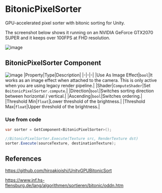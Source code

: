# BitonicPixelSorter
 GPU-accelerated pixel sorter with bitonic sorting for Unity.

 The screenshot below shows it running on an NVIDIA GeForce GTX2070 SUPER and it keeps over 100FPS at FHD resolution.

![image](https://user-images.githubusercontent.com/16096562/125492797-ecfa9c21-98ca-4b78-ad84-a2e47ad19ec7.png)

## BitonicPixelSorter Component
![image](https://user-images.githubusercontent.com/16096562/125492519-6a363ad6-87b3-451b-a6a3-37b859821db5.png)
|Property|Type|Description|
|-|-|-|
|Use As Image Effect|`bool`|It works as an image effect when attached to the camera. This is only active when you are using legacy render pipeline.|
|Shader|`ComputeShader`|Set `BoitonicPixelSorter.compute`.|
|Direction|`bool`|Switches sorting direction between horizontal / vertical.|
|Ascending|`bool`|Switches ordering.|
|Threshold Min|`float`|Lower threshold of the brightness.|
|Threshold Max|`float`|Upper threshold of the brightness.|

### Use from code
```csharp
var sorter = GetComponent<BitonicPixelSorter>();

//BitonicPixelSorter.Execute(Texture src, RenderTexture dst)
sorter.Execute(sourceTexture, destinationTexture);
```

## References

https://github.com/hiroakioishi/UnityGPUBitonicSort

https://www.inf.hs-flensburg.de/lang/algorithmen/sortieren/bitonic/oddn.htm